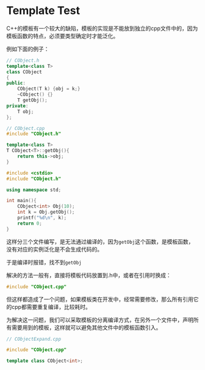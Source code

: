 Template Test
===============

C++的模板有一个较大的缺陷，模板的实现是不能放到独立的cpp文件中的，因为模板函数的特点，必须要类型确定时才能泛化。

例如下面的例子：

```cpp
// CObject.h
template<class T>
class CObject
{
public:
	CObject(T k) {obj = k;}
	~CObject() {}
	T getObj();
private:
	T obj;
};
```


```cpp
// CObject.cpp
#include "CObject.h"

template<class T>
T CObject<T>::getObj(){
	return this->obj;
}
```


```cpp
#include <cstdio>
#include "CObject.h"

using namespace std;

int main(){
	CObject<int> Obj(10);
	int k = Obj.getObj();
	printf("%d\n", k);
    return 0;
}

```

这样分三个文件编写，是无法通过编译的，因为`getObj`这个函数，是模板函数，没有对应的实例泛化是不会生成代码的。

于是编译时报错，找不到`getObj`

解决的方法一般有，直接将模板代码放置到.h中，或者在引用时换成：

```cpp
#include "CObject.cpp"
```

但这样都造成了一个问题，如果模板类在开发中，经常需要修改，那么所有引用它的cpp都需要重复编译，比较耗时。

为解决这一问题，我们可以采取模板的分离编译方式，在另外一个文件中，声明所有需要用到的模板，这样就可以避免其他文件中的模板函数引入。

```cpp
// CObjectExpand.cpp

#include "CObject.cpp"

template class CObject<int>;
```
